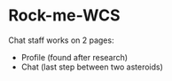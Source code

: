# Rock-me-WCS

Chat staff works on 2 pages:

- Profile (found after research)
- Chat (last step between two asteroids)
